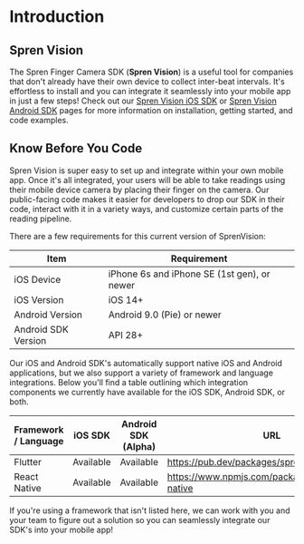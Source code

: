 # Introduction

## Spren Vision

The Spren Finger Camera SDK (**Spren Vision**) is a useful tool for companies that don't already have their own device to collect inter-beat intervals. It's effortless to install and you can integrate it seamlessly into your mobile app in just a few steps! Check out our [Spren Vision iOS SDK](https://docs.spren.com/spren-vision/spren-vision-ios-sdk) or [Spren Vision Android SDK](https://docs.spren.com/spren-vision/spren-vision-android-sdk) pages for more information on installation, getting started, and code examples.

## Know Before You Code

Spren Vision is super easy to set up and integrate within your own mobile app. Once it's all integrated, your users will be able to take readings using their mobile device camera by placing their finger on the camera. Our public-facing code makes it easier for developers to drop our SDK in their code, interact with it in a variety ways, and customize certain parts of the reading pipeline.

There are a few requirements for this current version of SprenVision:

| **Item**            | **Requirement**                             |
| ------------------- | ------------------------------------------- |
| iOS Device          | iPhone 6s and iPhone SE (1st gen), or newer |
| iOS Version         | iOS 14+                                     |
| Android Version     | Android 9.0 (Pie) or newer                  |
| Android SDK Version | API 28+                                     |

Our iOS and Android SDK's automatically support native iOS and Android applications, but we also support a variety of framework and language integrations. Below you'll find a table outlining which integration components we currently have available for the iOS SDK, Android SDK, or both.

| **Framework / Language** | **iOS SDK** | **Android SDK (Alpha)** | **URL** |
| ------------------------ | ----------- | ----------------------- | ------- |
| Flutter                  | Available   | Available               | https://pub.dev/packages/spren_flutter |
| React Native             | Available   | Available               | https://www.npmjs.com/package/@spren/react-native |

If you're using a framework that isn't listed here, we can work with you and your team to figure out a solution so you can seamlessly integrate our SDK's into your mobile app!

